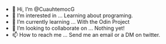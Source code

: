 - 👋 Hi, I’m @CuauhtemocG
- 👀 I’m interested in ... Learning about programing. 
- 🌱 I’m currently learning ... With the Odin Project
- 💞️ I’m looking to collaborate on ... Nothing yet!
- 📫 How to reach me ... Send me an email or a DM on twitter.

<!---
CuauhtemocG/CuauhtemocG is a ✨ special ✨ repository because its `README.md` (this file) appears on your GitHub profile.
You can click the Preview link to take a look at your changes.
--->
